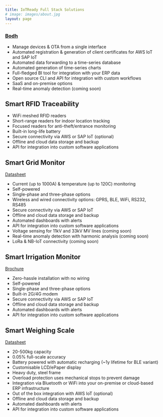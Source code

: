 ```yaml
---
title: IoTReady Full Stack Solutions
# image: images/about.jpg
layout: page
---
```


### [Bodh](https://bodh.iotready.co/)

- Manage devices & OTA from a single interface
- Automated registration & generation of client certificates for AWS IoT and SAP IoT
- Automated data forwarding to a time-series database
- Automated generation of time-series charts
- Full-fledged BI tool for integration with your ERP data
- Open source CLI and API for integration with custom workflows
- SaaS and on-premise options
- Real-time anomaly detection (coming soon)


## Smart RFID Traceability

- WiFi meshed RFID readers
- Short-range readers for indoor location tracking
- Focused readers for anti-theft/entrance monitoring
- Built-in long-life battery
- Secure connectivity via AWS or SAP IoT (optional)
- Offline and cloud data storage and backup
- API for integration into custom software applications


## Smart Grid Monitor

[Datasheet](/assets/files/smart_grid_monitor.pdf)

- Current (up to 1000A) & temperature (up to 120C) monitoring
- Self-powered
- Single-phase and three-phase options
- Wireless and wired connectivity options: GPRS, BLE, WiFi, RS232, RS485
- Secure connectivity via AWS or SAP IoT
- Offline and cloud data storage and backup
- Automated dashboards with alerts
- API for integration into custom software applications
- Voltage sensing for 11kV and 33kV MV lines (coming soon)
- Real-time anomaly detection with harmonic analysis (coming soon)
- LoRa & NB-IoT connectivity (coming soon)


## Smart Irrigation Monitor 

[Brochure](/assets/files/smart_weighing_scale.pdf)

- Zero-hassle installation with no wiring
- Self-powered
- Single-phase and three-phase options
- Built-in 2G/4G modem
- Secure connectivity via AWS or SAP IoT
- Offline and cloud data storage and backup
- Automated dashboards with alerts
- API for integration into custom software applications

## Smart Weighing Scale

[Datasheet](/assets/files/smart_weighing_scale.pdf)

- 20-500kg capacity
- 0.05% full-scale accuracy
- Battery powered with automatic recharging (~1y lifetime for BLE variant)
- Customisable LCD/ePaper display
- Heavy duty, steel frame
- Overload protection uses mechanical stops to prevent damage
- Integration via Bluetooth or WiFi into your on-premise or cloud-based ERP infrastructure
- Out of the box integration with AWS IoT (optional)
- Offline and cloud data storage and backup
- Automated dashboards with alerts
- API for integration into custom software applications
